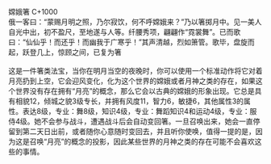 <title>嫦娥箸</title>
<meta name="GENERATOR" content="WinCHM">
<meta http-equiv="Content-Type" content="text/html; charset=gb2312">
<br>嫦娥箸 C+1000
<br>俄一客曰：“蒙赐月明之照，乃尔寂饮，何不呼嫦娥来？”乃以箸掷月中。见一美人自光中出，初不盈尺，至地遂与人等。纤腰秀项，翩翩作“霓裳舞”。已而歌曰：“仙仙乎！而还乎！而幽我于广寒乎！”其声清越，烈如箫管。歌毕，盘旋而起，跃登几上，惊顾之间，已复为箸
<br>
<br>这是一件箸类法宝，当你在明月当空的夜晚时，你可以使用一个标准动作将它对着月亮扔到上空，它会迎风变化，化为这个世界的嫦娥或者月神之类的存在，如果这个世界没有存在拥有“月亮”的概念，那么它会以古典的嫦娥的形象出现。它总是具有相貌12，倾城之貌3级专长，并拥有风度11，智力6，敏捷6，其他属性3的属性。表达8级，专业：舞8级，知识4级，专业：舞蹈知识4和运动4级，专业：服侍4级。她不会参与战斗，遭遇战斗后会自动变回箸。一旦召唤出来，她会一直停留到第二天日出前，或者随你心意随时变回去，并且听你使唤，值得一提的是，因为这是召唤“月亮”的概念的投影，因此某些世界的月神之类的存在可能不会喜欢这些的事情。
<br>